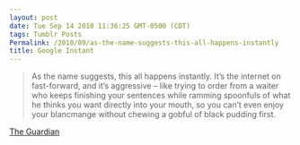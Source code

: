 ```yaml
---
layout: post
date: Tue Sep 14 2010 11:36:25 GMT-0500 (CDT)
tags: Tumblr Posts
Permalink: /2010/09/as-the-name-suggests-this-all-happens-instantly
title: Google Instant
---
```


> As the name suggests, this all happens instantly. It’s the internet on fast-forward, and it’s aggressive – like trying to order from a waiter who keeps finishing your sentences while ramming spoonfuls of what he thinks you want directly into your mouth, so you can’t even enjoy your blancmange without chewing a gobful of black pudding first.

[The Guardian](http://m.guardian.co.uk/?id=102202&story=http://www.guardian.co.uk/commentisfree/2010/sep/13/charlie-brooker-google-instant)

